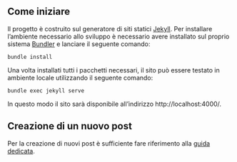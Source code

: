 ## Come iniziare

Il progetto è costruito sul generatore di siti statici [Jekyll](https://jekyllrb.com/). Per installare l’ambiente necessario allo sviluppo è necessario avere installato sul proprio sistema [Bundler](https://bundler.io/) e lanciare il seguente comando:

`bundle install`

Una volta installati tutti i pacchetti necessari, il sito può essere testato in ambiente locale utilizzando il seguente comando:

`bundle exec jekyll serve`

In questo modo il sito sarà disponibile all’indirizzo http://localhost:4000/.

## Creazione di un nuovo post

Per la creazione di nuovi post è sufficiente fare riferimento alla [guida dedicata](https://github.com/teamdigitale/innovazione.gov.it/wiki/Come-aggiungere-un-nuovo-post-al-sito).
